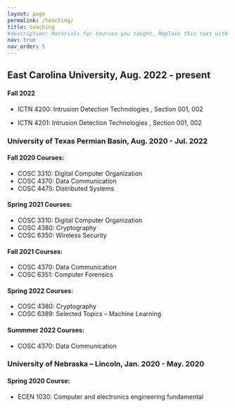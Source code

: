 ```yaml
---
layout: page
permalink: /teaching/
title: teaching
#description: Materials for courses you taught. Replace this text with your description.
nav: true
nav_order: 5
---
```

## East Carolina University, Aug. 2022 - present
#### Fall 2022
* ICTN 4200: Intrusion Detection Technologies , Section 001, 002
  

* ICTN 4201: Intrusion Detection Technologies , Section 001, 002 




### University of Texas Permian Basin, Aug. 2020 - Jul. 2022

#### Fall 2020 Courses:
* COSC 3310: Digital Computer Organization
* COSC 4370: Data Communication
* COSC 4475: Distributed Systems
           
#### Spring 2021 Courses:
* COSC 3310: Digital Computer Organization
* COSC 4380: Cryptography
* COSC 6350: Wireless Security
           
#### Fall 2021 Courses:
* COSC 4370: Data Communication 
* COSC 6351: Computer Forensics

#### Spring 2022 Courses:
* COSC 4380: Cryptography
* COSC 6389: Selected Topics – Machine Learning

#### Summmer 2022 Courses:
* COSC 4370: Data Communication 

### University of Nebraska – Lincoln, Jan. 2020 - May. 2020

#### Spring 2020 Course:
* ECEN 1030: Computer and electronics engineering fundamental


